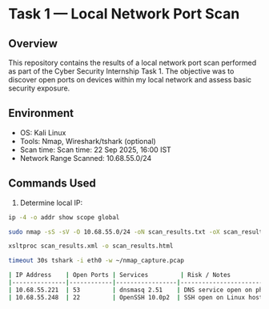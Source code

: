 # Task 1 — Local Network Port Scan

## Overview
This repository contains the results of a local network port scan performed as part of the Cyber Security Internship Task 1. The objective was to discover open ports on devices within my local network and assess basic security exposure.

## Environment
- OS: Kali Linux
- Tools: Nmap, Wireshark/tshark (optional)
- Scan time: Scan time: 22 Sep 2025, 16:00 IST
- Network Range Scanned: 10.68.55.0/24

## Commands Used
1. Determine local IP:
```bash
ip -4 -o addr show scope global

sudo nmap -sS -sV -O 10.68.55.0/24 -oN scan_results.txt -oX scan_results.xml

xsltproc scan_results.xml -o scan_results.html

timeout 30s tshark -i eth0 -w ~/nmap_capture.pcap

| IP Address    | Open Ports | Services         | Risk / Notes                              |
|---------------|------------|-----------------|------------------------------------------|
| 10.68.55.221  | 53         | dnsmasq 2.51    | DNS service open on phone; minimal risk for internal network, but avoid exposing externally |
| 10.68.55.248  | 22         | OpenSSH 10.0p2  | SSH open on Linux host; ensure strong passwords or key-based authentication |

